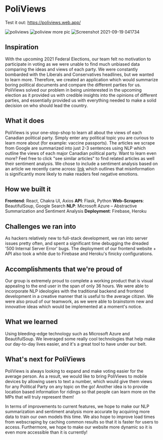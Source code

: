 # PoliViews
Test it out: https://poliviews.web.app/

![poliviews](https://user-images.githubusercontent.com/69891859/133920386-f98fbaf1-8362-471a-bbf9-1da004fa7222.png)
![poliview more pic](https://user-images.githubusercontent.com/69891859/133920431-e3585473-a79e-4ad0-a202-168aa49952a9.png)
![Screenshot 2021-09-19 041734](https://user-images.githubusercontent.com/69891859/133920519-0b004837-1806-4883-add4-7e84d28ec127.png)


## Inspiration

With the upcoming 2021 Federal Elections, our team felt no motivation to participate in voting as we were unable to find much unbiased data comparing the ideas and views of each party. We were constantly bombarded with the Liberals and Conservatives headlines, but we wanted to learn more. Therefore, we created an application which would summarize boring political documents and compare the different parties for us. PoliViews solved our problem in being uninterested in the upcoming election as it provided us with credible insights into the opinions of different parties, and essentially provided us with everything needed to make a solid decision on who should lead the country.

## What it does

PoliViews is your one-stop-shop to learn all about the views of each Canadian political party. Simply enter any political topic you are curious to learn more about (for example: vaccine passports). The articles we scrape from Google are summarized into just 2-3 sentences using NLP which outline the views of each major Canadian political party. Want to learn even more? Feel free to click "see similar articles" to find related articles as well their sentiment analysis.  We chose to include a sentiment analysis based on an article we recently came across: [link](https://www.nature.com/articles/s41599-019-0224-y.pdf) which outlines that misinformation is significantly more likely to make readers feel negative emotions. 

## How we built it

**Frontend**: React, Chakra UI, Axios 
**API**: Flask, Python 
**Web-Scrapers**: BeautifulSoup, Google Search
**NLP**: Microsoft Azure – Abstractive Summarization and Sentiment Analysis
**Deployment**: Firebase, Heroku

## Challenges we ran into

As hackers relatively new to full-stack development, we ran into server issues pretty often, and spent a significant time debugging the dreaded '500 Internal Server Error' bugs. The deployment of our frontend website + API also took a while due to Firebase and Heroku's finicky configurations. 

## Accomplishments that we're proud of

Our group is extremely proud to complete a working product that is visual appealing to the end user in the span of only 36 hours. We were able to incorporate NLP ideologies with the traditional backend and frontend development in a creative manner that is useful to the average citizen. We were also proud of our teamwork, as we were able to brainstorm new and innovative ideas which would be implemented at a moment's notice. 

## What we learned

Using bleeding-edge technology such as Microsoft Azure and BeautifulSoup. We leveraged some really cool technologies that help make our day-to-day lives easier, and it's a great tool to have under our belt. 

## What's next for PoliViews

PoliViews is always looking to expand and make voting easier for the average person. As a result, we would like to bring PoliViews to mobile devices by allowing users to text a number, which would give them views for any Political Party on any topic on the go! Another idea is to provide location based information for ridings so that people can learn more on the MPs that will truly represent them!

In terms of improvements to current features, we hope to make our NLP summarization and sentiment analysis more accurate by acquiring more data to train our own models this time. We also hope to improve load times from webscraping by caching common results so that it is faster for users to access. Furthermore, we hope to make our website more dynamic so it is even more accessible than it is currently!
